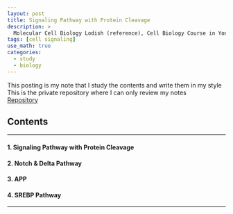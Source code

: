 ```yaml
---
layout: post
title: Signaling Pathway with Protein Cleavage
description: >
  Molecular Cell Biology Lodish (reference), Cell Biology Course in Yonsei (reference)
tags: [cell signaling]
use_math: true
categories:
  - study
  - biology
---
```

This posting is my note that I study the contents and write them in my style <br>
This is the private repository where I can only review my notes<br>
[Repository](https://github.com/hyun-jin891/hidden-post-hyunjin891-github-blog/blob/master/_posts/study/biology/2023-06-24-Signaling-Pathway-with-Protein-Cleavage.md)

## Contents
------
#### 1. Signaling Pathway with Protein Cleavage
#### 2. Notch & Delta Pathway
#### 3. APP
#### 4. SREBP Pathway
-----

